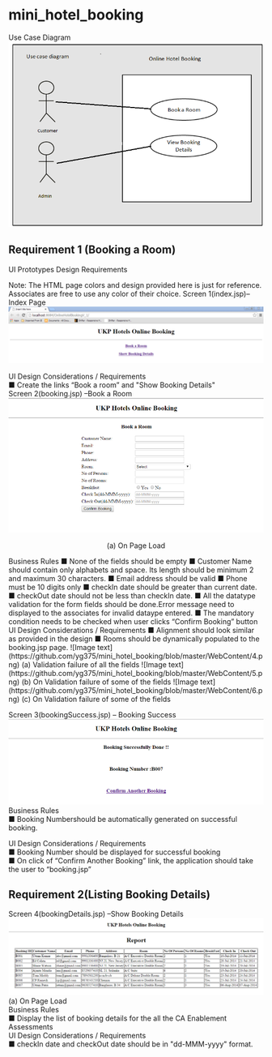 # mini_hotel_booking

Use Case Diagram  
 ![Image text](https://github.com/yg375/mini_hotel_booking/blob/master/WebContent/1.png)  
## Requirement 1 (Booking a Room)  
UI Prototypes Design Requirements

Note: The HTML page colors and design provided here is just for reference. Associates are free to use any color of their choice.
Screen 1(index.jsp)– Index Page
 ![Image text](https://github.com/yg375/mini_hotel_booking/blob/master/WebContent/2.png)
 
UI Design Considerations / Requirements  
■ Create  the links “Book a room” and "Show Booking Details"  
Screen 2(booking.jsp) –Book a Room  
 ![Image text](https://github.com/yg375/mini_hotel_booking/blob/master/WebContent/3.png)  
<p align="center">(a)	On Page Load</p>
Business Rules  
■	None of the fields should be empty    
■	Customer Name should contain only alphabets and space. Its length should be minimum 2 and maximum 30 characters.  
■	Email address should be valid  
■	Phone must be 10 digits only  
■	checkIn date should be greater than current date.  
■	checkOut date should not be less than checkIn date.  
■	All the datatype validation for the form fields should be done.Error message need to displayed to the associates  for invalid dataype entered.  
■	The mandatory condition needs to be checked when user clicks “Confirm Booking” button  
UI Design Considerations / Requirements  
■	Alignment should look similar as provided in the design  
■	Rooms should be dynamically populated to the booking.jsp page.  
![Image text](https://github.com/yg375/mini_hotel_booking/blob/master/WebContent/4.png)  
(a)	 Validation failure of all the fields  
 ![Image text](https://github.com/yg375/mini_hotel_booking/blob/master/WebContent/5.png)  
(b)	On Validation failure of some of the fields  
![Image text](https://github.com/yg375/mini_hotel_booking/blob/master/WebContent/6.png)  
(c)	On Validation failure of some of the fields  


Screen 3(bookingSuccess.jsp) – Booking Success  
 ![Image text](https://github.com/yg375/mini_hotel_booking/blob/master/WebContent/7.png)  
Business Rules  
■	Booking Numbershould be automatically generated  on successful booking.

UI Design Considerations / Requirements  
■	Booking Number should be displayed  for successful booking  
■	On click of  “Confirm Another Booking” link, the application should take the user to “booking.jsp”


## Requirement 2(Listing Booking Details)
Screen 4(bookingDetails.jsp) –Show Booking Details
  ![Image text](https://github.com/yg375/mini_hotel_booking/blob/master/WebContent/8.png)  
(a)	On Page Load  
Business Rules  
■	Display the list of booking details for the all the CA Enablement Assessments  
UI Design Considerations / Requirements  
■	checkIn date and checkOut date should be in "dd-MMM-yyyy" format.  

